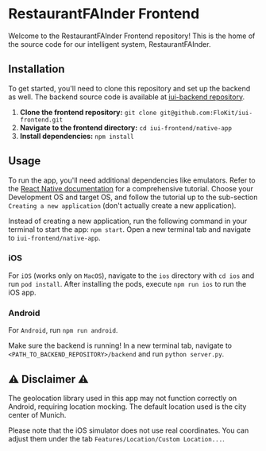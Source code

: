 # RestaurantFAInder Frontend

Welcome to the RestaurantFAInder Frontend repository! This is the home of the source code for our intelligent system, RestaurantFAInder.

## Installation

To get started, you'll need to clone this repository and set up the backend as well. The backend source code is available at [iui-backend repository](https://github.com/FloKit/iui-backend).

1. **Clone the frontend repository:** `git clone git@github.com:FloKit/iui-frontend.git`
2. **Navigate to the frontend directory:** `cd iui-frontend/native-app`
3. **Install dependencies:** `npm install`

## Usage

To run the app, you'll need additional dependencies like emulators. Refer to the [React Native documentation](https://reactnative.dev/docs/environment-setup) for a comprehensive tutorial. Choose your Development OS and target OS, and follow the tutorial up to the sub-section `Creating a new application` (don't actually create a new application).

Instead of creating a new application, run the following command in your terminal to start the app: `npm start`. Open a new terminal tab and navigate to `iui-frontend/native-app`.

### iOS

For `iOS` (works only on `MacOS`), navigate to the `ios` directory with `cd ios` and run `pod install`. After installing the pods, execute `npm run ios` to run the iOS app.

### Android

For `Android`, run `npm run android`.

Make sure the backend is running! In a new terminal tab, navigate to `<PATH_TO_BACKEND_REPOSITORY>/backend` and run `python server.py`.

## ⚠️ Disclaimer ⚠️

The geolocation library used in this app may not function correctly on Android, requiring location mocking. The default location used is the city center of Munich.

Please note that the iOS simulator does not use real coordinates. You can adjust them under the tab `Features/Location/Custom Location...`.
